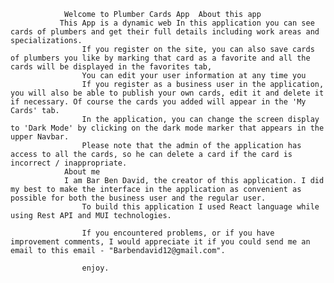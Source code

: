 

                Welcome to Plumber Cards App  About this app
               This App is a dynamic web In this application you can see cards of plumbers and get their full details including work areas and specializations. 
                    If you register on the site, you can also save cards of plumbers you like by marking that card as a favorite and all the cards will be displayed in the favorites tab,
                    You can edit your user information at any time you 
                    If you register as a business user in the application, you will also be able to publish your own cards, edit it and delete it if necessary. Of course the cards you added will appear in the 'My Cards' tab.
                    In the application, you can change the screen display to 'Dark Mode' by clicking on the dark mode marker that appears in the upper Navbar. 
                    Please note that the admin of the application has access to all the cards, so he can delete a card if the card is incorrect / inappropriate.
                About me 
                I am Bar Ben David, the creator of this application. I did my best to make the interface in the application as convenient as possible for both the business user and the regular user.
                    To build this application I used React language while using Rest API and MUI technologies.

                    If you encountered problems, or if you have improvement comments, I would appreciate it if you could send me an email to this email - "Barbendavid12@gmail.com". 

                    enjoy.
              